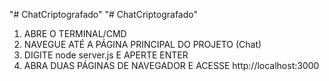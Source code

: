 "# ChatCriptografado" 
"# ChatCriptografado" 

1) ABRE O TERMINAL/CMD
2) NAVEGUE ATÉ A PÁGINA PRINCIPAL DO PROJETO (Chat)
3) DIGITE node server.js E APERTE ENTER
4) ABRA DUAS PÁGINAS DE NAVEGADOR E ACESSE http://localhost:3000
